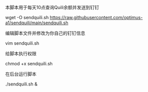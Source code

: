 本脚本用于每天10点查询Quili余额并发送到钉钉

wget -O sendquili.sh https://raw.githubusercontent.com/optimus-a1/sendquili/main/sendquili.sh 


编辑脚本文件并修改为你自己的钉钉信息

vim sendquili.sh


给脚本执行权限

chmod +x sendquili.sh


在后台运行脚本

./sendquili.sh &







